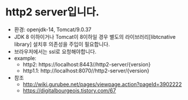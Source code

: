 # http2 server입니다.
- 환경: openjdk-14, Tomcat/9.0.37
- JDK 8 이하이거나 Tomcat이 8이하일 경우 별도의 라이브러리[libtcnative library] 설치후 의존성을 주입이 필요합니다.
- 브라우저에서는 ssl로 요청해야합니다.
- example: 
   - http2: https://localhost:8443//http2-server/{version}
   - http1.1: http://localhost:8070//http2-server/{version}
- 참조
   - http://wiki.gurubee.net/pages/viewpage.action?pageId=3902222
   - https://digitalbourgeois.tistory.com/67
